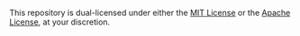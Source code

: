 This repository is dual-licensed under either the [MIT License](http://opensource.org/licenses/MIT) or the [Apache License](http://www.apache.org/licenses/LICENSE-2.0), at your discretion.

